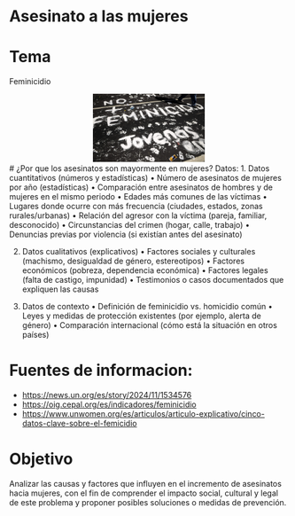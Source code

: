 # Asesinato a las mujeres
# Tema
Feminicidio
<div align="center">
  <img src="RecFeminicidio1.jpg" alt="Descripción de la imagen" width="40%">
</div>
# ¿Por que los asesinatos son mayormente en mujeres?
Datos:
1. Datos cuantitativos (números y estadísticas)
	•	Número de asesinatos de mujeres por año (estadísticas)
	•	Comparación entre asesinatos de hombres y de mujeres en el mismo periodo
	•	Edades más comunes de las víctimas
	•	Lugares donde ocurre con más frecuencia (ciudades, estados, zonas rurales/urbanas)
	•	Relación del agresor con la víctima (pareja, familiar, desconocido)
	•	Circunstancias del crimen (hogar, calle, trabajo)
	•	Denuncias previas por violencia (si existían antes del asesinato)

2. Datos cualitativos (explicativos)
	•	Factores sociales y culturales (machismo, desigualdad de género, estereotipos)
	•	Factores económicos (pobreza, dependencia económica)
	•	Factores legales (falta de castigo, impunidad)
	•	Testimonios o casos documentados que expliquen las causas

3. Datos de contexto
	•	Definición de feminicidio vs. homicidio común
	•	Leyes y medidas de protección existentes (por ejemplo, alerta de género)
	•	Comparación internacional (cómo está la situación en otros países)
# Fuentes de informacion:
* https://news.un.org/es/story/2024/11/1534576
* https://oig.cepal.org/es/indicadores/feminicidio
* https://www.unwomen.org/es/articulos/articulo-explicativo/cinco-datos-clave-sobre-el-femicidio
# Objetivo
Analizar las causas y factores que influyen en el incremento de asesinatos hacia mujeres, con el fin de comprender el impacto social, cultural y legal de este problema y proponer posibles soluciones o medidas de prevención.

